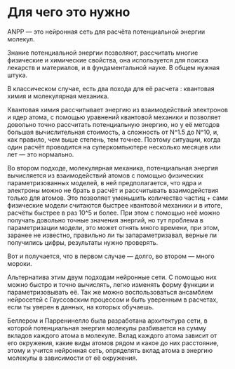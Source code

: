 # Для чего это нужно
ANPP — это нейронная сеть для расчёта потенциальной энергии молекул.
  
  Знание потенциальной энергии позволяют, рассчитать многие физические и химические свойства, она используется для поиска лекарств и материалов, и в фундаментальной науке. В общем нужная штука.
  
  В классическом случае, есть два похода для её расчета : квантовая химия и молекулярная механика.
  
  Квантовая химия рассчитывает энергию из взаимодействий электронов и ядер атома, с помощью уравнений квантовой механики и позволяет довольно точно рассчитать потенциальную энергию, но у её методов большая вычислительная стоимость, а сложность от N^1.5 до N^10, и, как правило, чем выше степень, тем точнее. Поэтому ситуации, когда один расчёт проводится на суперкомпьютере несколько месяцев или лет — это нормально.
  
  Во втором подходе, молекулярная механика, потенциальная энергия вычисляется из взаимодействий атомов с помощью физических параметризованных моделей, в ней предполагается, что ядра и электроны можно не брать в расчёт и рассчитывать взаимодействия только для атомов. Это позволяет уменьшить количество частиц + сами физические модели считаются быстрее квантовой механики и в итоге, расчёты быстрее в раз 10^5 и более. При этом с помощью неё можно получать довольно точные значения энергий, но тут проблема в параметризации модели, это может отнять много времени, при этом, заранее не известно, правильно ли ты запараметризавал, верные ли получились цифры, результаты нужно проверять.
  
  Вот и получается, что в первом случае — долго, во втором — много мороки.
  
  Альтернатива этим двум подходам нейронные сети. С помощью них можно быстро и точно вычислять, легко изменять форму функции и параметризовывать её. Так же можно воспользоваться ансамблем нейросетей с Гауссовским процессом и быть уверенным в расчетах, если ты уверен в данных, на которых обучаешь.
  
  Беллером и Парренинелло была разработана архитектура сети, в которой потенциальная энергия молекулы разбивается на сумму вкладов каждого атома в молекуле. Вклад каждого атома зависит от его окружения, какие виды атомов рядом и какое до них расстояние, этому и учится нейронная сеть, опряделять вклад атома в энергию молекулы в зависимости от её окружения. 
